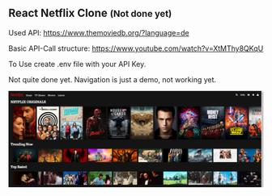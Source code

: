 ## React Netflix Clone <small>(Not done yet)</small>

Used API: https://www.themoviedb.org/?language=de

Basic API-Call structure: https://www.youtube.com/watch?v=XtMThy8QKqU

To Use create .env file with your API Key.

Not quite done yet. Navigation is just a demo, not working yet.

![Screenshot][screen]

[screen]: https://github.com/muench-develops/netflix-clone/blob/master/netflix-clone.PNG?raw=true "Logo Title Text 2"
